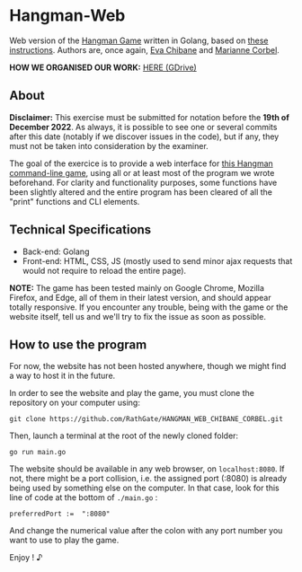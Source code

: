 # Hangman-Web

Web version of the [Hangman Game](https://github.com/RathGate/Hangman-Go) written in Golang, based on [these instructions](https://github.com/Lyon-Ynov-Campus/YTrack/tree/master/subjects/hangman/hangman-web).
Authors are, once again, [Eva Chibane](https://github.com/evzs) and [Marianne Corbel](https://github.com/RathGate).

**HOW WE ORGANISED OUR WORK:** [HERE (GDrive)](https://drive.google.com/file/d/17SgibsAbYrRuBQR-Zo6qQP6UNfq2dp8L/view?usp=sharing)

## About

**Disclaimer:** This exercise must be submitted for notation before the **19th of December 2022**. As always, it is possible to see one or several commits after this date (notably if we discover issues in the code), but if any, they must not be taken into consideration by the examiner.

The goal of the exercice is to provide a web interface for [this Hangman command-line game](https://github.com/RathGate/Hangman-Go), using all or at least most of the program we wrote beforehand. For clarity and functionality purposes, some functions have been slightly altered and the entire program has been cleared of all the "print" functions and CLI elements.

## Technical Specifications

 - Back-end: Golang 
 - Front-end: HTML, CSS, JS (mostly used to send minor
   ajax requests that would not require to reload the entire page).

**NOTE:** The game has been tested mainly on Google Chrome, Mozilla Firefox, and Edge, all of them in their latest version, and should appear totally responsive. If you encounter any trouble, being with the game or the website itself, tell us and we'll try to fix the issue as soon as possible.

## How to use the program

For now, the website has not been hosted anywhere, though we might find a way to host it in the future. 

In order to see the website and play the game, you must clone the repository on your computer using:

    git clone https://github.com/RathGate/HANGMAN_WEB_CHIBANE_CORBEL.git

Then, launch a terminal at the root of the newly cloned folder:

    go run main.go

The website should be available in any web browser, on `localhost:8080`. If not, there might be a port collision, i.e. the assigned port (:8080) is already being used by something else on the computer. In that case, look for this line of code at the bottom of `./main.go` :

    preferredPort :=  ":8080"

And change the numerical value after the colon with any port number you want to use to play the game.

Enjoy ! ♪

